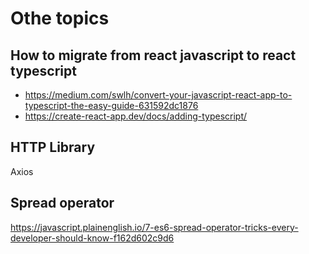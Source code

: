 # Othe topics

## How to migrate from react javascript to react typescript

* https://medium.com/swlh/convert-your-javascript-react-app-to-typescript-the-easy-guide-631592dc1876
* https://create-react-app.dev/docs/adding-typescript/


## HTTP Library

Axios 

## Spread operator

https://javascript.plainenglish.io/7-es6-spread-operator-tricks-every-developer-should-know-f162d602c9d6

